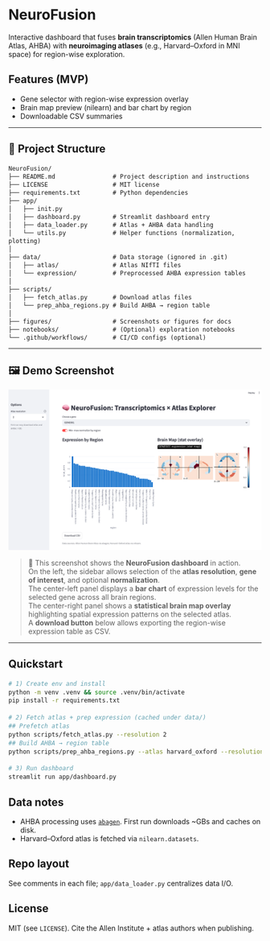 # NeuroFusion

Interactive dashboard that fuses **brain transcriptomics** (Allen Human Brain Atlas, AHBA) with **neuroimaging atlases** (e.g., Harvard–Oxford in MNI space) for region-wise exploration.

## Features (MVP)
- Gene selector with region-wise expression overlay
- Brain map preview (nilearn) and bar chart by region
- Downloadable CSV summaries

---

## 📂 Project Structure

```
NeuroFusion/
├── README.md                # Project description and instructions
├── LICENSE                  # MIT license
├── requirements.txt         # Python dependencies
├── app/
│   ├── init.py
│   ├── dashboard.py         # Streamlit dashboard entry
│   ├── data_loader.py       # Atlas + AHBA data handling
│   └── utils.py             # Helper functions (normalization, plotting)
│
├── data/                    # Data storage (ignored in .git)
│   ├── atlas/               # Atlas NIfTI files
│   └── expression/          # Preprocessed AHBA expression tables
│
├── scripts/
│   ├── fetch_atlas.py       # Download atlas files
│   └── prep_ahba_regions.py # Build AHBA → region table
│
├── figures/                 # Screenshots or figures for docs
├── notebooks/               # (Optional) exploration notebooks
└── .github/workflows/       # CI/CD configs (optional)
```

---

## 🖼️ Demo Screenshot

![NeuroFusion Demo](docs/assets/NeuroFusion_Demo.png)

> 📎 This screenshot shows the **NeuroFusion dashboard** in action.  
> On the left, the sidebar allows selection of the **atlas resolution**, **gene of interest**, and optional **normalization**.  
> The center-left panel displays a **bar chart** of expression levels for the selected gene across all brain regions.  
> The center-right panel shows a **statistical brain map overlay** highlighting spatial expression patterns on the selected atlas.  
> A **download button** below allows exporting the region-wise expression table as CSV.

---

## Quickstart
```bash
# 1) Create env and install
python -m venv .venv && source .venv/bin/activate
pip install -r requirements.txt

# 2) Fetch atlas + prep expression (cached under data/)
## Prefetch atlas
python scripts/fetch_atlas.py --resolution 2
## Build AHBA → region table
python scripts/prep_ahba_regions.py --atlas harvard_oxford --resolution 2

# 3) Run dashboard
streamlit run app/dashboard.py
```

## Data notes
- AHBA processing uses [`abagen`](https://abagen.readthedocs.io/). First run downloads ~GBs and caches on disk.
- Harvard–Oxford atlas is fetched via `nilearn.datasets`.

## Repo layout
See comments in each file; `app/data_loader.py` centralizes data I/O.

## License
MIT (see `LICENSE`). Cite the Allen Institute + atlas authors when publishing.
